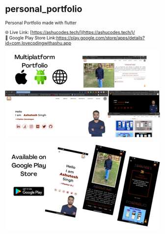 # personal_portfolio

Personal Portfolio made with flutter



🌐 Live Link: [https://ashucodes.tech/](https://ashucodes.tech/)/
<br>
📲   Google Play Store Link:https://play.google.com/store/apps/details?id=com.lovecodingwithashu.app

<p float="center">
  <img src="screenshots/img1.png" />

</p>
<p float="center">
  <img src="screenshots/img2.png" />

</p>
